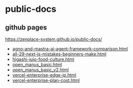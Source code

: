 # public-docs

## github pages
https://zenplace-system.github.io/public-docs/

<!-- BEGIN DOCS LIST -->
- [agno-and-mastra-ai-agent-framework-comparison.html](./docs/agno-and-mastra-ai-agent-framework-comparison.html)
- [all-29-next-js-mistakes-beginners-make.html](./docs/all-29-next-js-mistakes-beginners-make.html)
- [higashi-jujo-food-culture.html](./docs/higashi-jujo-food-culture.html)
- [open_manus_basic.html](./docs/open_manus_basic.html)
- [open_manus_basic_v2.html](./docs/open_manus_basic_v2.html)
- [vercel-enterprise-edge-ip.html](./docs/vercel-enterprise-edge-ip.html)
- [vercel-enterprise-plan-cost.html](./docs/vercel-enterprise-plan-cost.html)
<!-- END DOCS LIST -->
